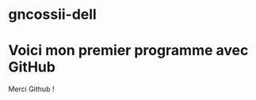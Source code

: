 # gncossii-dell
<html>
<h1> Voici mon premier programme avec GitHub</h1>
<p> Merci Github !</p>
</html>
